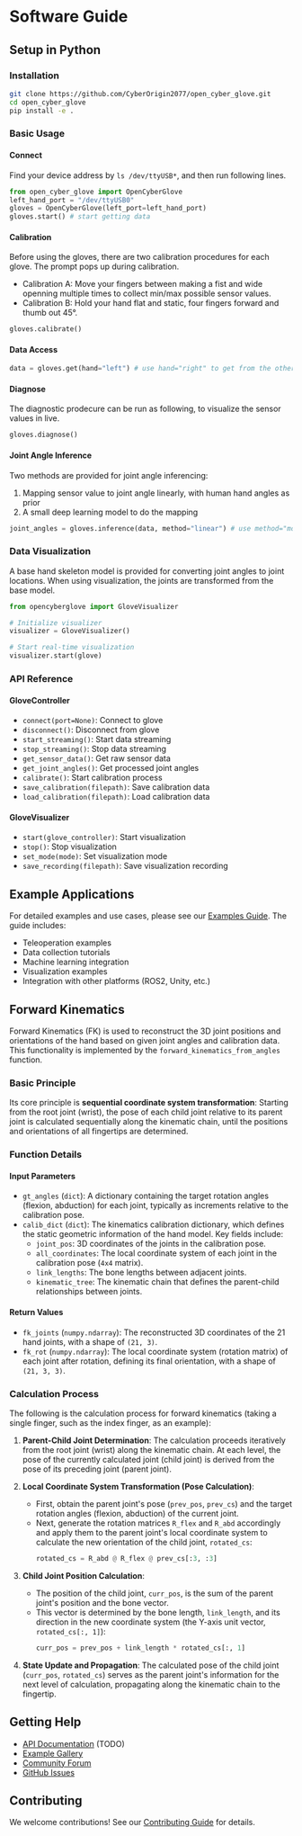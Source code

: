 # Software Guide

## Setup in Python

### Installation
```bash
git clone https://github.com/CyberOrigin2077/open_cyber_glove.git
cd open_cyber_glove
pip install -e .
```

### Basic Usage
#### Connect
Find your device address by `ls /dev/ttyUSB*`, and then run following lines.
```python
from open_cyber_glove import OpenCyberGlove
left_hand_port = "/dev/ttyUSB0"
gloves = OpenCyberGlove(left_port=left_hand_port)
gloves.start() # start getting data
```

#### Calibration
Before using the gloves, there are two calibration procedures for each glove. The prompt pops up during calibration.

- Calibration A: Move your fingers between making a fist and wide openning multiple times to collect min/max possible sensor values.
- Calibration B: Hold your hand flat and static, four fingers forward and thumb out 45°.
<!-- TODO: add two calibration pose images -->
```python
gloves.calibrate()
```

#### Data Access
<!-- TODO: add data getter and parser script -->
```python
data = gloves.get(hand="left") # use hand="right" to get from the other hand
```

#### Diagnose

The diagnostic prodecure can be run as following, to visualize the sensor values in live.
```python
gloves.diagnose()
```
<!-- TODO: add an image here to show the GUI -->

#### Joint Angle Inference

Two methods are provided for joint angle inferencing:
1. Mapping sensor value to joint angle linearly, with human hand angles as prior
2. A small deep learning model to do the mapping

```python
joint_angles = gloves.inference(data, method="linear") # use method="model" to switch
```

### Data Visualization
A base hand skeleton model is provided for converting joint angles to joint locations. When using visualization, the joints are transformed from the base model. 
<!-- TODO: update visualizer in open cyber glove SDK -->
```python
from opencyberglove import GloveVisualizer

# Initialize visualizer
visualizer = GloveVisualizer()

# Start real-time visualization
visualizer.start(glove)
```

### API Reference

#### GloveController
- `connect(port=None)`: Connect to glove
- `disconnect()`: Disconnect from glove
- `start_streaming()`: Start data streaming
- `stop_streaming()`: Stop data streaming
- `get_sensor_data()`: Get raw sensor data
- `get_joint_angles()`: Get processed joint angles
- `calibrate()`: Start calibration process
- `save_calibration(filepath)`: Save calibration data
- `load_calibration(filepath)`: Load calibration data

#### GloveVisualizer
- `start(glove_controller)`: Start visualization
- `stop()`: Stop visualization
- `set_mode(mode)`: Set visualization mode
- `save_recording(filepath)`: Save visualization recording

## Example Applications
For detailed examples and use cases, please see our [Examples Guide](../examples.md). The guide includes:
- Teleoperation examples
- Data collection tutorials
- Machine learning integration
- Visualization examples
- Integration with other platforms (ROS2, Unity, etc.)

## Forward Kinematics

Forward Kinematics (FK) is used to reconstruct the 3D joint positions and orientations of the hand based on given joint angles and calibration data. This functionality is implemented by the `forward_kinematics_from_angles` function.

### Basic Principle
Its core principle is **sequential coordinate system transformation**: Starting from the root joint (wrist), the pose of each child joint relative to its parent joint is calculated sequentially along the kinematic chain, until the positions and orientations of all fingertips are determined.

### Function Details

#### Input Parameters

- `gt_angles` (`dict`): A dictionary containing the target rotation angles (flexion, abduction) for each joint, typically as increments relative to the calibration pose.
- `calib_dict` (`dict`): The kinematics calibration dictionary, which defines the static geometric information of the hand model. Key fields include:
    - `joint_pos`: 3D coordinates of the joints in the calibration pose.
    - `all_coordinates`: The local coordinate system of each joint in the calibration pose (`4x4` matrix).
    - `link_lengths`: The bone lengths between adjacent joints.
    - `kinematic_tree`: The kinematic chain that defines the parent-child relationships between joints.

#### Return Values

- `fk_joints` (`numpy.ndarray`): The reconstructed 3D coordinates of the 21 hand joints, with a shape of `(21, 3)`.
- `fk_rot` (`numpy.ndarray`): The local coordinate system (rotation matrix) of each joint after rotation, defining its final orientation, with a shape of `(21, 3, 3)`.

### Calculation Process
The following is the calculation process for forward kinematics (taking a single finger, such as the index finger, as an example):

1.  **Parent-Child Joint Determination**: The calculation proceeds iteratively from the root joint (wrist) along the kinematic chain. At each level, the pose of the currently calculated joint (child joint) is derived from the pose of its preceding joint (parent joint).

2.  **Local Coordinate System Transformation (Pose Calculation)**:
    - First, obtain the parent joint's pose (`prev_pos`, `prev_cs`) and the target rotation angles (flexion, abduction) of the current joint.
    - Next, generate the rotation matrices `R_flex` and `R_abd` accordingly and apply them to the parent joint's local coordinate system to calculate the new orientation of the child joint, `rotated_cs`:
      ```python
      rotated_cs = R_abd @ R_flex @ prev_cs[:3, :3]
      ```

3.  **Child Joint Position Calculation**:
    - The position of the child joint, `curr_pos`, is the sum of the parent joint's position and the bone vector.
    - This vector is determined by the bone length, `link_length`, and its direction in the new coordinate system (the Y-axis unit vector, `rotated_cs[:, 1]`):
      ```python
      curr_pos = prev_pos + link_length * rotated_cs[:, 1]
      ```

4.  **State Update and Propagation**:
    The calculated pose of the child joint (`curr_pos`, `rotated_cs`) serves as the parent joint's information for the next level of calculation, propagating along the kinematic chain to the fingertip.

## Getting Help
- [API Documentation](docs/api.md) (TODO)
- [Example Gallery](../examples.md)
- [Community Forum](https://github.com/CyberOrigin2077/cyber_glove_ros2_py/discussions)
- [GitHub Issues](https://github.com/CyberOrigin2077/cyber_glove_ros2_py/issues)

## Contributing
We welcome contributions! See our [Contributing Guide](../CONTRIBUTING.md) for details.
